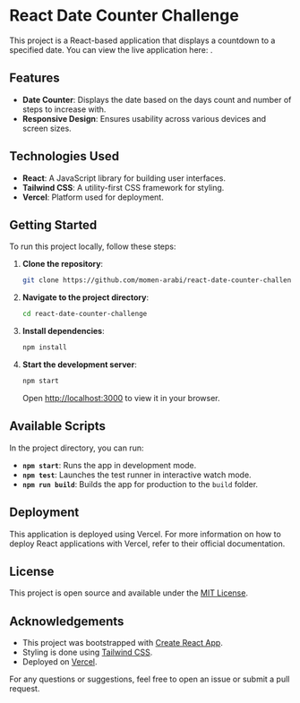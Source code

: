 # React Date Counter Challenge

This project is a React-based application that displays a countdown to a specified date. You can view the live application here: .

## Features

- **Date Counter**: Displays the date based on the days count and number of steps to increase with.
- **Responsive Design**: Ensures usability across various devices and screen sizes.

## Technologies Used

- **React**: A JavaScript library for building user interfaces.
- **Tailwind CSS**: A utility-first CSS framework for styling.
- **Vercel**: Platform used for deployment.

## Getting Started

To run this project locally, follow these steps:

1. **Clone the repository**:

   ```bash
   git clone https://github.com/momen-arabi/react-date-counter-challenge.git
   ```

2. **Navigate to the project directory**:

   ```bash
   cd react-date-counter-challenge
   ```

3. **Install dependencies**:

   ```bash
   npm install
   ```

4. **Start the development server**:

   ```bash
   npm start
   ```

   Open [http://localhost:3000](http://localhost:3000) to view it in your browser.

## Available Scripts

In the project directory, you can run:

- **`npm start`**: Runs the app in development mode.
- **`npm test`**: Launches the test runner in interactive watch mode.
- **`npm run build`**: Builds the app for production to the `build` folder.

## Deployment

This application is deployed using Vercel. For more information on how to deploy React applications with Vercel, refer to their official documentation.

## License

This project is open source and available under the [MIT License](LICENSE).

## Acknowledgements

- This project was bootstrapped with [Create React App](https://github.com/facebook/create-react-app).
- Styling is done using [Tailwind CSS](https://tailwindcss.com/).
- Deployed on [Vercel](https://vercel.com/).

For any questions or suggestions, feel free to open an issue or submit a pull request.
